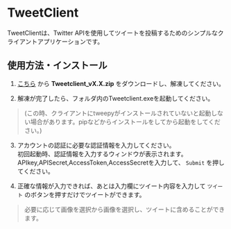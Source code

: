 # TweetClient

TweetClientは、Twitter APIを使用してツイートを投稿するためのシンプルなクライアントアプリケーションです。

## 使用方法・インストール

1. [こちら](https://github.com/Getta4/tweetclient/releases) から **Tweetclient_vX.X.zip** をダウンロードし、解凍してください。

2. 解凍が完了したら、フォルダ内のTweetclient.exeを起動してください。

> (この時、クライアントにtweepyがインストールされていないと起動しない場合があります。pipなどからインストールをしてから起動をしてください。)

3. アカウントの認証に必要な認証情報を入力してください。  
初回起動時、認証情報を入力するウィンドウが表示されます。APIkey,APISecret,AccessToken,AccessSecretを入力して、 `Submit` を押してください。

4. 正確な情報が入力できれば、あとは入力欄にツイート内容を入力して `ツイート` のボタンを押すだけでツイートができます。

> 必要に応じて画像を選択から画像を選択し、ツイートに含めることができます。